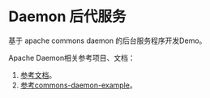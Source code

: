 # Daemon 后代服务

基于 apache commons daemon 的后台服务程序开发Demo。

Apache Daemon相关参考项目、文档：

1. [参考文档](https://blog.csdn.net/masson32/article/details/51830656#11%E4%B8%BA%E4%BB%80%E4%B9%88%E4%BD%BF%E7%94%A8commons-daemon)。
2. [参考commons-daemon-example](https://github.com/naftulikay/commons-daemon-example)。